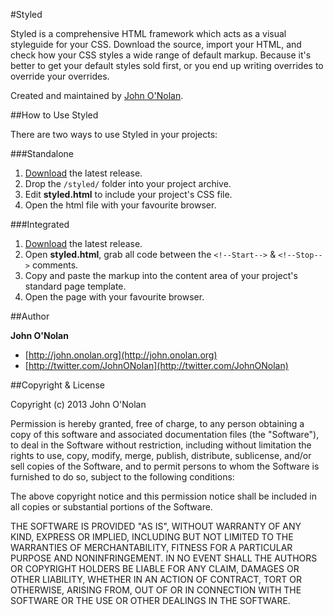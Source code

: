 #Styled

Styled is a comprehensive HTML framework which acts as a visual styleguide for your CSS. Download the source, import your HTML, and check how your CSS styles a wide range of default markup. Because it's better to get your default styles sold first, or you end up writing overrides to override your overrides.

Created and maintained by [John O'Nolan](http://twitter.com/JohnONolan).

##How to Use Styled

There are two ways to use Styled in your projects:

###Standalone

1. [Download](https://github.com/JohnONolan/Styled/zipball/master) the latest release.
2. Drop the `/styled/` folder into your project archive.
3. Edit **styled.html** to include your project's CSS file.
4. Open the html file with your favourite browser.

###Integrated

1. [Download](https://github.com/JohnONolan/Styled/zipball/master) the latest release.
2. Open **styled.html**, grab all code between the `<!--Start-->` & `<!--Stop-->` comments.
3. Copy and paste the markup into the content area of your project's standard page template.
4. Open the page with your favourite browser.

##Author

**John O'Nolan**

* [http://john.onolan.org](http://john.onolan.org)
* [http://twitter.com/JohnONolan](http://twitter.com/JohnONolan)

##Copyright & License

Copyright (c) 2013 John O'Nolan

Permission is hereby granted, free of charge, to any person obtaining a copy of this software and associated documentation files (the "Software"), to deal in the Software without restriction, including without limitation the rights to use, copy, modify, merge, publish, distribute, sublicense, and/or sell copies of the Software, and to permit persons to whom the Software is furnished to do so, subject to the following conditions:

The above copyright notice and this permission notice shall be included in all copies or substantial portions of the Software.

THE SOFTWARE IS PROVIDED "AS IS", WITHOUT WARRANTY OF ANY KIND, EXPRESS OR IMPLIED, INCLUDING BUT NOT LIMITED TO THE WARRANTIES OF MERCHANTABILITY, FITNESS FOR A PARTICULAR PURPOSE AND NONINFRINGEMENT. IN NO EVENT SHALL THE AUTHORS OR COPYRIGHT HOLDERS BE LIABLE FOR ANY CLAIM, DAMAGES OR OTHER LIABILITY, WHETHER IN AN ACTION OF CONTRACT, TORT OR OTHERWISE, ARISING FROM, OUT OF OR IN CONNECTION WITH THE SOFTWARE OR THE USE OR OTHER DEALINGS IN THE SOFTWARE.